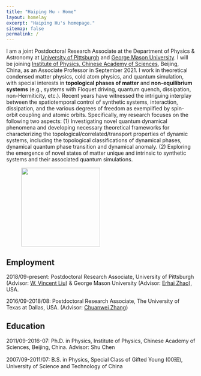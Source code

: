 ```yaml
---
title: "Haiping Hu - Home"
layout: homelay
excerpt: "Haiping Hu's homepage."
sitemap: false
permalink: /
---
```


I am a joint Postdoctoral Research Associate at the Department of Physics & Astronomy at [University of Pittsburgh](https://www.physicsandastronomy.pitt.edu/) and [George Mason University](https://science.gmu.edu/academics/departments-units/physics-and-astronomy-department). I will be joining [Institute of Physics, Chinese Academy of Sciences](http://www.iop.cas.cn/), Beijing, China, as an Associate Professor in September 2021. I work in theoretical condensed matter physics, cold atom physics, and quantum simulation, with special interests in **topological phases of matter** and **non-equilibrium systems** (e.g., systems with Floquet driving, quantum quench, dissipation, non-Hermiticity, etc.). Recent years have witnessed the intriguing interplay between the spatiotemporal control of synthetic systems, interaction, dissipation, and the various degrees of freedom as exemplified by spin-orbit coupling and atomic orbits. Specifically, my research focuses on the following two aspects: (1) Investigating novel quantum dynamical phenomena and developing necessary theoretical frameworks for characterizing the topological/correlated/transport properties of dynamic systems, including the topological classifications of dynamical phases, dynamical quantum phase transition and dynamical anomaly. (2) Exploring the emergence of novel states of matter unique and intrinsic to synthetic systems and their associated quantum simulations.

<figure class="fourth">
  <img src="{{ site.url }}{{ site.baseurl }}/images/logopic/profile.jpg" style="width: 210px">  
</figure>


## Employment ##

2018/09-present: Postdoctoral Research Associate, University of Pittsburgh (Advisor: [W. Vincent Liu](http://liu.phyast.pitt.edu/)) & George Mason University (Advisor: [Erhai Zhao](https://ezhao.physics.gmu.edu/)), USA.

2016/09-2018/08: Postdoctoral Research Associate, The University of Texas at Dallas, USA. (Advisor: [Chuanwei Zhang](https://personal.utdallas.edu/~cxz124830/))

## Education ##
2011/09-2016-07: Ph.D. in Physics, Institute of Physics, Chinese Academy of Sciences, Beijing, China. Advisor: Shu Chen

2007/09-2011/07: B.S. in Physics, Special Class of Gifted Young (00班), University of Science and Technology of China
